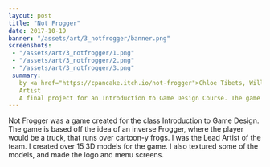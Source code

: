 ```yaml
---
layout: post
title: "Not Frogger"
date: 2017-10-19
banner: "/assets/art/3_notfrogger/banner.png"
screenshots:
 - "/assets/art/3_notfrogger/1.png"
 - "/assets/art/3_notfrogger/2.png"
 - "/assets/art/3_notfrogger/3.png"
 summary: 
   by <a href="https://cpancake.itch.io/not-frogger">Chloe Tibets, Will Quinlan, Andrew Rogers, and James Rankin</a>
   Artist
   A final project for an Introduction to Game Design Course. The game is based off of simple movement mechanics where you, an angry trucker, get back at all the frogs who have wronged you.
---
```


Not Frogger was a game created for the class Introduction to Game Design. The game is based off the idea of an inverse Frogger, where the player would be a truck, that runs over cartoon-y frogs. I was the Lead Artist of the team. I created over 15 3D models for the game. I also textured some of the models, and made the logo and menu screens.
